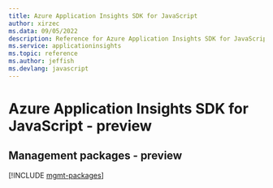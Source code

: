 ```yaml
---
title: Azure Application Insights SDK for JavaScript
author: xirzec
ms.data: 09/05/2022
description: Reference for Azure Application Insights SDK for JavaScript
ms.service: applicationinsights
ms.topic: reference
ms.author: jeffish
ms.devlang: javascript
---
```

# Azure Application Insights SDK for JavaScript - preview

## Management packages - preview
[!INCLUDE [mgmt-packages](application-insights-mgmt-index.md)]